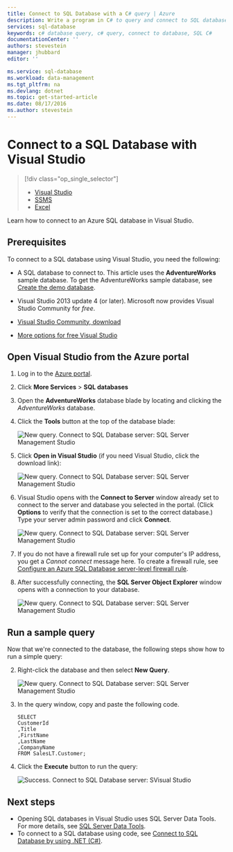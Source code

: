 ```yaml
---
title: Connect to SQL Database with a C# query | Azure
description: Write a program in C# to query and connect to SQL database. Info about IP addresses, connection strings, secure login, and free Visual Studio.
services: sql-database
keywords: c# database query, c# query, connect to database, SQL C#
documentationCenter: ''
authors: stevestein
manager: jhubbard
editor: ''

ms.service: sql-database
ms.workload: data-management
ms.tgt_pltfrm: na
ms.devlang: dotnet
ms.topic: get-started-article
ms.date: 08/17/2016
ms.author: stevestein
---
```


# Connect to a SQL Database with Visual Studio

> [!div class="op_single_selector"]
>- [Visual Studio](./sql-database-connect-query.md)
>- [SSMS](./sql-database-connect-query-ssms.md)
>- [Excel](./sql-database-connect-excel.md)

Learn how to connect to an Azure SQL database in Visual Studio. 

## Prerequisites

To connect to a SQL database using Visual Studio, you need the following: 

- A SQL database to connect to. This article uses the **AdventureWorks** sample database. To get the AdventureWorks sample database, see [Create the demo database](./sql-database-get-started.md).

- Visual Studio 2013 update 4 (or later). Microsoft now provides Visual Studio Community for *free*.
 - [Visual Studio Community, download](http://www.visualstudio.com/products/visual-studio-community-vs)
 - [More options for free Visual Studio](http://www.visualstudio.com/products/free-developer-offers-vs.aspx)

## Open Visual Studio from the Azure portal

1. Log in to the [Azure portal](https://portal.azure.cn/).

2. Click **More Services** > **SQL databases**
3. Open the **AdventureWorks** database blade by locating and clicking the *AdventureWorks* database.

6. Click the **Tools** button at the top of the database blade:

    ![New query. Connect to SQL Database server: SQL Server Management Studio](./media/sql-database-connect-query/tools.png)

7. Click **Open in Visual Studio** (if you need Visual Studio, click the download link):

    ![New query. Connect to SQL Database server: SQL Server Management Studio](./media/sql-database-connect-query/open-in-vs.png)

8. Visual Studio opens with the **Connect to Server** window already set to connect to the server and database you selected in the portal.  (Click **Options** to verify that the connection is set to the correct database.)
   Type your server admin password and click **Connect**.

    ![New query. Connect to SQL Database server: SQL Server Management Studio](./media/sql-database-connect-query/connect.png)

8. If you do not have a firewall rule set up for your computer's IP address, you get a *Cannot connect* message here. To create a firewall rule, see [Configure an Azure SQL Database server-level firewall rule](./sql-database-configure-firewall-settings.md).

9. After successfully connecting, the **SQL Server Object Explorer** window opens with a connection to your database.

    ![New query. Connect to SQL Database server: SQL Server Management Studio](./media/sql-database-connect-query/sql-server-object-explorer.png)

## Run a sample query

Now that we're connected to the database, the following steps show how to run a simple query:

2. Right-click the database and then select **New Query**.

    ![New query. Connect to SQL Database server: SQL Server Management Studio](./media/sql-database-connect-query/new-query.png)

3. In the query window, copy and paste the following code.

    ```
    SELECT
    CustomerId
    ,Title
    ,FirstName
    ,LastName
    ,CompanyName
    FROM SalesLT.Customer;
    ```

4. Click the **Execute** button to run the query:

    ![Success. Connect to SQL Database server: SVisual Studio](./media/sql-database-connect-query/run-query.png)

## Next steps

- Opening SQL databases in Visual Studio uses SQL Server Data Tools. For more details, see [SQL Server Data Tools](https://msdn.microsoft.com/zh-cn/library/hh272686.aspx).
- To connect to a SQL database using code, see [Connect to SQL Database by using .NET (C#)](./sql-database-develop-dotnet-simple.md).